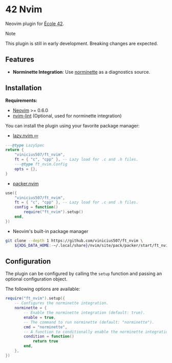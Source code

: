# 42 Nvim

Neovim plugin for [École 42](https://42.fr).

> [!NOTE]
> This plugin is still in early development. Breaking changes are expected.

## Features

- **Norminette Integration**: Use [norminette](https://github.com/42School/norminette) as a diagnostics source.

## Installation

**Requirements:**

- [Neovim](https://github.com/neovim/neovim) >= 0.6.0
- [nvim-lint](https://github.com/mfussenegger/nvim-lint) (Optional, used for
  norminette integration)

You can install the plugin using your favorite package manager:

- [lazy.nvim 💤](https://github.com/folke/lazy.nvim)

```lua
---@type LazySpec
return {
	"vinicius507/ft_nvim",
	ft = { "c", "cpp" }, -- Lazy load for .c and .h files.
	---@type ft_nvim.Config
	opts = {},
}
```

- [packer.nvim](https://github.com/wbthomason/packer.nvim)

```lua
use({
	"vinicius507/ft_nvim",
	ft = { "c", "cpp" }, -- Lazy load for .c and .h files.
	config = function()
		require("ft_nvim").setup()
	end,
})
```

- Neovim's built-in package manager

```sh
git clone --depth 1 https://github.com/vinicius507/ft_nvim \
	${XDG_DATA_HOME:-~/.local/share}/nvim/site/pack/packer/start/ft_nvim
```

## Configuration

The plugin can be configured by calling the `setup` function and passing an
optional configuration object.

The following options are available:

```lua
require("ft_nvim").setup({
	-- Configures the norminette integration.
	norminette = {
		-- Enable the norminette integration (default: true).
		enable = true,
		-- The command to run norminette (default: "norminette").
		cmd = "norminette",
		-- A function to conditionally enable the norminette integration (default: nil)
		condition = function()
			return true
		end,
	},
})
```
